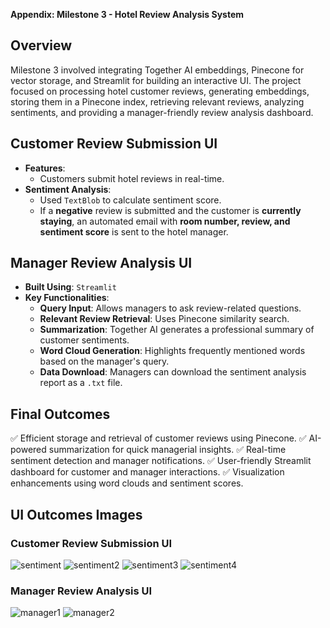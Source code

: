 **Appendix: Milestone 3 - Hotel Review Analysis System**

## **Overview**
Milestone 3 involved integrating Together AI embeddings, Pinecone for vector storage, and Streamlit for building an interactive UI. The project focused on processing hotel customer reviews, generating embeddings, storing them in a Pinecone index, retrieving relevant reviews, analyzing sentiments, and providing a manager-friendly review analysis dashboard.

## **Customer Review Submission UI**
- **Features**:
  - Customers submit hotel reviews in real-time.
- **Sentiment Analysis**:
    - Used `TextBlob` to calculate sentiment score.
    - If a **negative** review is submitted and the customer is **currently staying**, an automated email with **room number, review, and sentiment score** is sent to the hotel manager.
## **Manager Review Analysis UI**
- **Built Using**: `Streamlit`
- **Key Functionalities**:
  - **Query Input**: Allows managers to ask review-related questions.
  - **Relevant Review Retrieval**: Uses Pinecone similarity search.
  - **Summarization**: Together AI generates a professional summary of customer sentiments.
  - **Word Cloud Generation**: Highlights frequently mentioned words based on the manager's query.
  - **Data Download**: Managers can download the sentiment analysis report as a `.txt` file.

## **Final Outcomes**
✅ Efficient storage and retrieval of customer reviews using Pinecone.
✅ AI-powered summarization for quick managerial insights.
✅ Real-time sentiment detection and manager notifications.
✅ User-friendly Streamlit dashboard for customer and manager interactions.
✅ Visualization enhancements using word clouds and sentiment scores.

## **UI Outcomes Images**
### **Customer Review Submission UI**
![sentiment](https://github.com/user-attachments/assets/41919237-b58a-48b2-a754-e6f430ad10c4)
![sentiment2](https://github.com/user-attachments/assets/d80d7bd6-045b-46df-acc4-79db97e8e9dc)
![sentiment3](https://github.com/user-attachments/assets/76fb0c4e-4e0f-45b5-850f-bbd32782f1a8)
![sentiment4](https://github.com/user-attachments/assets/00b16154-ea2a-4644-8662-2a0b7c47c3ea)
### **Manager Review Analysis UI**
![manager1](https://github.com/user-attachments/assets/d4494f3d-19ce-41fc-b7d6-49ad6a23d3bc)
![manager2](https://github.com/user-attachments/assets/31195bc8-0632-47b3-b394-6fdb4b861e3f)






